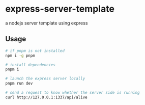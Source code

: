 # express-server-template
a nodejs server template using express

## Usage
```bash
# if pnpm is not installed
npm i -g pnpm

# install dependencies
pnpm i

# launch the express server locally
pnpm run dev

# send a request to know whether the server side is running
curl http://127.0.0.1:1337/api/alive
```

